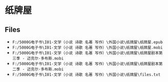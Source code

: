# 纸牌屋

## Files

- `F:/5000G电子书\I01-文学（小说 诗歌 名著 写作）\外国小说\纸牌屋\纸牌屋.epub`
- `F:/5000G电子书\I01-文学（小说 诗歌 名著 写作）\外国小说\纸牌屋\纸牌屋.mobi`
- `F:/5000G电子书\I01-文学（小说 诗歌 名著 写作）\外国小说\纸牌屋\纸牌屋剧本第三季 - 迈克尔·多布斯.mobi`
- `F:/5000G电子书\I01-文学（小说 诗歌 名著 写作）\外国小说\纸牌屋\纸牌屋剧本第二季 - 迈克尔·多布斯.mobi`
- `F:/5000G电子书\I01-文学（小说 诗歌 名著 写作）\外国小说\纸牌屋\files.txt`
